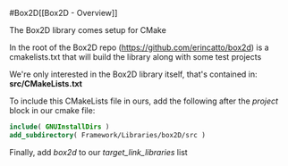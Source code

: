 #Box2D[[Box2D - Overview]]

The Box2D library comes setup for CMake

In the root of the Box2D repo (https://github.com/erincatto/box2d) is a cmakelists.txt that will build the library along with some test projects

We're only interested in the Box2D library itself, that's contained in: **src/CMakeLists.txt**

To include this CMakeLists file in ours, add the following after the *project* block in our cmake file:
```CMake
include( GNUInstallDirs )
add_subdirectory( Framework/Libraries/box2D/src )
```

Finally, add *box2d* to our *target_link_libraries* list
